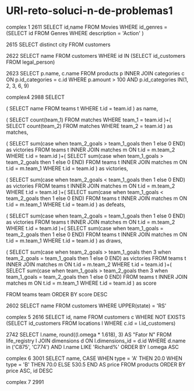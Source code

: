 # URI-reto-soluci-n-de-problemas1
complex 1
2611
SELECT id,name 
FROM Movies 
WHERE id_genres = (SELECT id 
		   FROM Genres 
		   WHERE description = 'Action'
		  )

2615
SELECT distinct city 
FROM customers 

2622
SELECT name 
FROM customers 
WHERE id IN (SELECT id_customers FROM legal_person)

2623
SELECT p.name, c.name
FROM products p INNER JOIN categories c ON
     p.id_categories = c.id
WHERE p.amount > 100 AND p.id_categories IN(1, 2, 3, 6, 9)

complex4
2988
SELECT 

(
    SELECT name 
    FROM teams t 
    WHERE t.id = team.id
) as name,


(
    SELECT count(team_1) 
    FROM matches 
    WHERE team_1 = team.id
)+(
    SELECT count(team_2) 
    FROM matches WHERE 
    team_2 = team.id
) as matches,


(
    SELECT sum(case when team_2_goals > team_1_goals then 1 else 0 END) as victories 
    FROM teams t INNER JOIN matches m ON t.id = m.team_2 
    WHERE t.id = team.id
)+(
    SELECT sum(case when team_1_goals > team_2_goals then 1 else 0 END) 
    FROM teams t INNER JOIN matches m ON t.id = m.team_1 
    WHERE t.id = team.id
) as victories,

(
    SELECT sum(case when team_2_goals < team_1_goals then 1 else 0 END) as victories 
    FROM teams t INNER JOIN matches m ON t.id = m.team_2 
    WHERE t.id = team.id
)+(
    SELECT sum(case when team_1_goals < team_2_goals then 1 else 0 END) 
    FROM teams t INNER JOIN matches m ON t.id = m.team_1 
    WHERE t.id = team.id
) as defeats,

(
    SELECT sum(case when team_2_goals = team_1_goals then 1 else 0 END) as victories 
    FROM teams t INNER JOIN matches m ON t.id = m.team_2 
    WHERE t.id = team.id
)+(
    SELECT sum(case when team_1_goals = team_2_goals then 1 else 0 END) 
    FROM teams t INNER JOIN matches m ON t.id = m.team_1 
    WHERE t.id = team.id
) as draws,


(
    SELECT sum(case when team_2_goals > team_1_goals then 3 when team_2_goals = team_1_goals then 1 else 0 END) as victories 
    FROM teams t INNER JOIN matches m ON t.id = m.team_2 
    WHERE t.id = team.id
)+(
    SELECT sum(case when team_1_goals > team_2_goals then 3 when team_1_goals = team_2_goals then 1 else 0 END) 
    FROM teams t INNER JOIN matches m ON t.id = m.team_1 
    WHERE t.id = team.id
) as score


FROM teams team
ORDER BY score DESC

2602
SELECT name
FROM customers
WHERE UPPER(state) = 'RS'

complex 5
2616
SELECT id, name
FROM customers c
WHERE NOT EXISTS (SELECT id_customers 
				  FROM locations l
				  WHERE c.id = l.id_customers)

2742
SELECT l.name, round((l.omega * 1.618), 3) AS "Fator N" 
FROM life_registry l JOIN dimensions d ON 
	 l.dimensions_id = d.id 
WHERE d.name in ('C875', 'C774') AND l.name LIKE 'Richard%'
ORDER BY l.omega ASC

complex 6
3001
SELECT name, CASE WHEN type = 'A' THEN 20.0 WHEN type = 'B' THEN 70.0 ELSE 530.5 END AS price
FROM products
ORDER BY price ASC, id DESC

complex 7
2991

